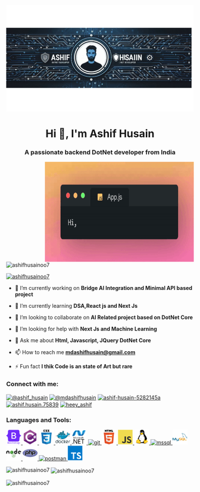 ![logo](https://github.com/ashifhusainoo7/ashifhusainoo7/blob/main/My%20first%20design%20(1).png)
<h1 align="center">Hi 👋, I'm Ashif Husain</h1>
<h3 align="center">A passionate backend DotNet developer from India</h3>
<img align="right" src="https://github.com/ashifhusainoo7/ashifhusainoo7/blob/main/App.js-ezgif.com-resize.gif" alt="About Self" width="400px"/>
<p align="left"> <img src="https://komarev.com/ghpvc/?username=ashifhusainoo7&label=Profile%20views&color=0e75b6&style=flat" alt="ashifhusainoo7" /> </p>

<p align="left"> <a href="https://github.com/ryo-ma/github-profile-trophy"><img src="https://github-profile-trophy.vercel.app/?username=ashifhusainoo7" alt="ashifhusainoo7" /></a> </p>

- 🔭 I’m currently working on **Bridge AI Integration and Minimal API based project**

- 🌱 I’m currently learning **DSA,React js and Next Js**

- 👯 I’m looking to collaborate on **AI Related project based on DotNet Core**

- 🤝 I’m looking for help with **Next Js and Machine Learning**

- 💬 Ask me about **Html, Javascript, JQuery DotNet Core**

- 📫 How to reach me **mdashifhusain@gmail.com**

- ⚡ Fun fact **I thik Code is an state of Art but rare**

<h3 align="left">Connect with me:</h3>
<p align="left">
<a href="https://dev.to/@ashif_husain" target="blank"><img align="center" src="https://raw.githubusercontent.com/rahuldkjain/github-profile-readme-generator/master/src/images/icons/Social/devto.svg" alt="@ashif_husain" height="30" width="40" /></a>
<a href="https://twitter.com/@mdashifhusain" target="blank"><img align="center" src="https://raw.githubusercontent.com/rahuldkjain/github-profile-readme-generator/master/src/images/icons/Social/twitter.svg" alt="@mdashifhusain" height="30" width="40" /></a>
<a href="https://linkedin.com/in/ashif-husain-5282145a" target="blank"><img align="center" src="https://raw.githubusercontent.com/rahuldkjain/github-profile-readme-generator/master/src/images/icons/Social/linked-in-alt.svg" alt="ashif-husain-5282145a" height="30" width="40" /></a>
<a href="https://fb.com/ashif.husain.75839" target="blank"><img align="center" src="https://raw.githubusercontent.com/rahuldkjain/github-profile-readme-generator/master/src/images/icons/Social/facebook.svg" alt="ashif.husain.75839" height="30" width="40" /></a>
<a href="https://instagram.com/heey_ashif" target="blank"><img align="center" src="https://raw.githubusercontent.com/rahuldkjain/github-profile-readme-generator/master/src/images/icons/Social/instagram.svg" alt="heey_ashif" height="30" width="40" /></a>
</p>

<h3 align="left">Languages and Tools:</h3>
<p align="left"> <a href="https://getbootstrap.com" target="_blank" rel="noreferrer"> <img src="https://raw.githubusercontent.com/devicons/devicon/master/icons/bootstrap/bootstrap-plain-wordmark.svg" alt="bootstrap" width="40" height="40"/> </a> <a href="https://www.w3schools.com/cs/" target="_blank" rel="noreferrer"> <img src="https://raw.githubusercontent.com/devicons/devicon/master/icons/csharp/csharp-original.svg" alt="csharp" width="40" height="40"/> </a> <a href="https://www.w3schools.com/css/" target="_blank" rel="noreferrer"> <img src="https://raw.githubusercontent.com/devicons/devicon/master/icons/css3/css3-original-wordmark.svg" alt="css3" width="40" height="40"/> </a> <a href="https://www.docker.com/" target="_blank" rel="noreferrer"> <img src="https://raw.githubusercontent.com/devicons/devicon/master/icons/docker/docker-original-wordmark.svg" alt="docker" width="40" height="40"/> </a> <a href="https://dotnet.microsoft.com/" target="_blank" rel="noreferrer"> <img src="https://raw.githubusercontent.com/devicons/devicon/master/icons/dot-net/dot-net-original-wordmark.svg" alt="dotnet" width="40" height="40"/> </a> <a href="https://git-scm.com/" target="_blank" rel="noreferrer"> <img src="https://www.vectorlogo.zone/logos/git-scm/git-scm-icon.svg" alt="git" width="40" height="40"/> </a> <a href="https://www.w3.org/html/" target="_blank" rel="noreferrer"> <img src="https://raw.githubusercontent.com/devicons/devicon/master/icons/html5/html5-original-wordmark.svg" alt="html5" width="40" height="40"/> </a> <a href="https://developer.mozilla.org/en-US/docs/Web/JavaScript" target="_blank" rel="noreferrer"> <img src="https://raw.githubusercontent.com/devicons/devicon/master/icons/javascript/javascript-original.svg" alt="javascript" width="40" height="40"/> </a> <a href="https://www.linux.org/" target="_blank" rel="noreferrer"> <img src="https://raw.githubusercontent.com/devicons/devicon/master/icons/linux/linux-original.svg" alt="linux" width="40" height="40"/> </a> <a href="https://www.microsoft.com/en-us/sql-server" target="_blank" rel="noreferrer"> <img src="https://www.svgrepo.com/show/303229/microsoft-sql-server-logo.svg" alt="mssql" width="40" height="40"/> </a> <a href="https://www.mysql.com/" target="_blank" rel="noreferrer"> <img src="https://raw.githubusercontent.com/devicons/devicon/master/icons/mysql/mysql-original-wordmark.svg" alt="mysql" width="40" height="40"/> </a> <a href="https://nodejs.org" target="_blank" rel="noreferrer"> <img src="https://raw.githubusercontent.com/devicons/devicon/master/icons/nodejs/nodejs-original-wordmark.svg" alt="nodejs" width="40" height="40"/> </a> <a href="https://www.php.net" target="_blank" rel="noreferrer"> <img src="https://raw.githubusercontent.com/devicons/devicon/master/icons/php/php-original.svg" alt="php" width="40" height="40"/> </a> <a href="https://postman.com" target="_blank" rel="noreferrer"> <img src="https://www.vectorlogo.zone/logos/getpostman/getpostman-icon.svg" alt="postman" width="40" height="40"/> </a> <a href="https://www.typescriptlang.org/" target="_blank" rel="noreferrer"> <img src="https://raw.githubusercontent.com/devicons/devicon/master/icons/typescript/typescript-original.svg" alt="typescript" width="40" height="40"/> </a> </p>

<p><img align="left" src="https://github-readme-stats.vercel.app/api/top-langs?username=ashifhusainoo7&show_icons=true&locale=en&layout=compact" alt="ashifhusainoo7" /></p>

<p>&nbsp;<img align="center" src="https://github-readme-stats.vercel.app/api?username=ashifhusainoo7&show_icons=true&locale=en" alt="ashifhusainoo7" /></p>

<p><img align="center" src="https://github-readme-streak-stats.herokuapp.com/?user=ashifhusainoo7&" alt="ashifhusainoo7" /></p>
